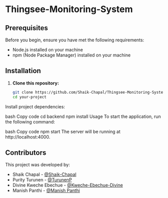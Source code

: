 # Thingsee-Monitoring-System

## Prerequisites

Before you begin, ensure you have met the following requirements:

- Node.js installed on your machine
- npm (Node Package Manager) installed on your machine

## Installation

1. **Clone this repository:**

   ```bash
   git clone https://github.com/Shaik-Chapal/Thingsee-Monitoring-System.git
   cd your-project
Install project dependencies:

bash
Copy code
cd backend
npm install
Usage
To start the application, run the following command:

bash
Copy code
npm start
The server will be running at http://localhost:4000.

## Contributors
This project was developed by:

- Shaik Chapal - [@Shaik-Chapal](https://github.com/Shaik-Chapal/Thingsee-Monitoring-System.git)
- Purity Turunen - [@TurunenP](https://github.com/TurunenP/Thingsee-Monitoring-System.git)
- Divine Kweche Ebechue - [@Kweche-Ebechue-Divine](https://github.com/Shaik-Chapal/Thingsee-Monitoring-System)
- Manish Panthi - [@Manish Panthi](https://github.com/Shaik-Chapal/Thingsee-Monitoring-System)


